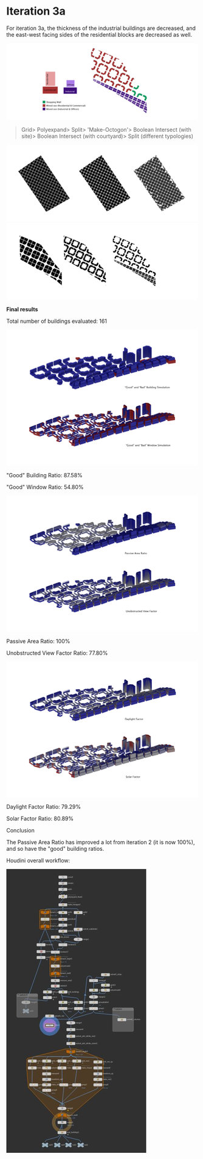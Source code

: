 # Iteration 3a

For iteration 3a, the thickness of the industrial buildings are decreased, and the east-west facing sides of the residential blocks are decreased as well.

![1a](./imgs/3atypology.jpg)

>Grid> Polyexpand> Split> 'Make-Octogon'> Boolean Intersect (with site)> Boolean Intersect (with courtyard)> Split (different typologies)

![1a](./imgs/2process1.JPG)
![1a](./imgs/3aprocess.jpg)

**Final results**

Total number of buildings evaluated: 161

![1a](./imgs/3agbw.jpg)

"Good" Building Ratio: 87.58%

"Good" Window Ratio: 54.80%

![1a](./imgs/3apavf.jpg)

Passive Area Ratio: 100%

Unobstructed View Factor Ratio: 77.80%

![1a](./imgs/3adfsf.jpg)

Daylight Factor Ratio: 79.29%

Solar Factor Ratio: 80.89%

Conclusion

The Passive Area Ratio has improved a lot from iteration 2 (it is now 100%), and so have the "good" building ratios. 


Houdini overall workflow:

![1a](./imgs/3aworkflow.JPG)




